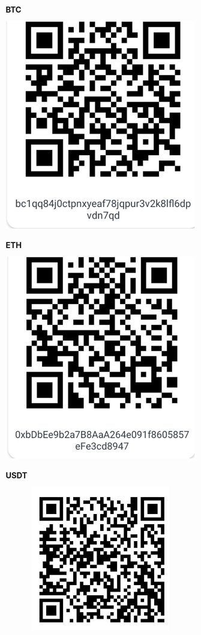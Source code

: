 
## BTC

<p align="center">
    <img src="../../../art/crypto/btc.jpg" alt="Bitcoin image">
</p>


## ETH

<p align="center">
    <img src="../../../art/crypto/eth.jpg" alt="Ethereum image">
</p>

## USDT

<p align="center">
    <img src="../../../art/crypto/usdt.jpg" alt="Tether image">
</p>

